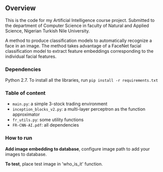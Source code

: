 
## Overview

This is the code for my Artificial Intelligence course project. Submitted to the department of Computer Science in faculty of Natural and Applied Science, Nigerian Turkish Nile University.

A method to produce classification models to automatically recognize a face in an image. The method takes advantage of a FaceNet facial classification model to extract feature embeddings corresponding to the individual facial features.


### Dependencies

Python 2.7. To install all the libraries, run `pip install -r requirements.txt`


### Table of content

* `main.py`: a simple 3-stock trading environment
* `inception_blocks_v2.py`: a multi-layer perceptron as the function approximator
* `fr_utils.py`: some utility functions
* `FR-CNN-AI.pdf`: all dependencies


### How to run

**Add image embedding to database**, configure image path to add your images to database.

**To test**, place test image in 'who_is_it' function.
